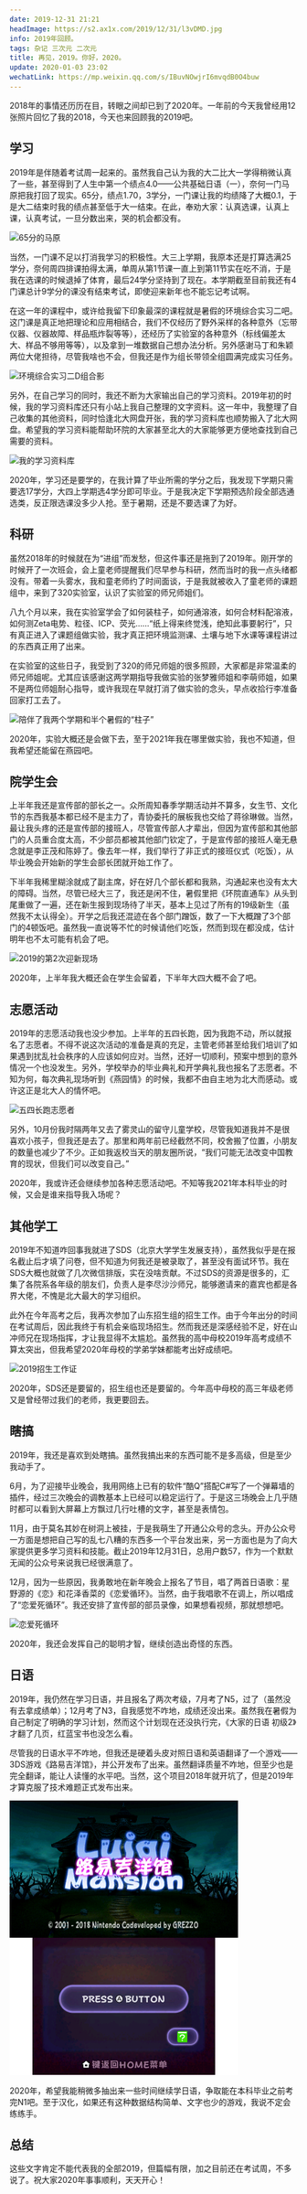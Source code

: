 ```yaml
---
date: 2019-12-31 21:21
headImage: https://s2.ax1x.com/2019/12/31/l3vDMD.jpg
info: 2019年回顾。
tags: 杂记 三次元 二次元
title: 再见，2019。你好，2020。
update: 2020-01-03 23:02
wechatLink: https://mp.weixin.qq.com/s/IBuvNOwjrI6mvqdB0O4buw
---
```

2018年的事情还历历在目，转眼之间却已到了2020年。一年前的今天我曾经用12张照片回忆了我的2018，今天也来回顾我的2019吧。

## 学习
2019年是伴随着考试周一起来的。虽然我自己认为我的大二比大一学得稍微认真了一些，甚至得到了人生中第一个绩点4.0——公共基础日语（一），奈何一门马原把我打回了现实。65分，绩点1.70，3学分，一门课让我的均绩降了大概0.1，于是大二结束时我的绩点甚至低于大一结束。在此，奉劝大家：认真选课，认真上课，认真考试，一旦分数出来，哭的机会都没有。

![65分的马原](https://s2.ax1x.com/2019/12/31/l3IJQ1.png)

当然，一门课不足以打消我学习的积极性。大三上学期，我原本还是打算选满25学分，奈何周四排课拍得太满，单周从第1节课一直上到第11节实在吃不消，于是我在选课的时候退掉了体育，最后24学分坚持到了现在。本学期截至目前我还有4门课总计9学分的课没有结束考试，即使迎来新年也不能忘记考试啊。

在这一年的课程中，或许给我留下印象最深的课程就是暑假的环境综合实习二吧。这门课是真正地把理论和应用相结合，我们不仅经历了野外采样的各种意外（忘带仪器、仪器故障、样品瓶炸裂等等），还经历了实验室的各种意外（标线偏差太大、样品不够用等等），以及拿到一堆数据自己想办法分析。另外感谢马丁和朱颖两位大佬担待，尽管我啥也不会，但我还是作为组长带领全组圆满完成实习任务。

![环境综合实习二D组合影](https://s2.ax1x.com/2019/12/31/l3vDMD.jpg)

另外，在自己学习的同时，我还不断为大家输出自己的学习资料。2019年初的时候，我的学习资料库还只有小站上我自己整理的文字资料。这一年中，我整理了自己收集的其他资料，同时恰逢北大网盘开张，我的学习资料库也顺势搬入了北大网盘。希望我的学习资料能帮助环院的大家甚至北大的大家能够更方便地查找到自己需要的资料。

![我的学习资料库](https://s2.ax1x.com/2019/12/31/l3oEkD.png)

2020年，学习还是要学的，在我计算了毕业所需的学分之后，我发现下学期只需要选17学分，大四上学期选4学分即可毕业。于是我决定下学期预选阶段全部选通选类，反正限选课没多少人抢。至于暑期，还是不要选课了为好。

## 科研

虽然2018年的时候就在为“进组”而发愁，但这件事还是拖到了2019年。刚开学的时候开了一次班会，会上童老师提醒我们尽早参与科研，然而当时的我一点头绪都没有。带着一头雾水，我和童老师约了时间面谈，于是我就被收入了童老师的课题组中，来到了320实验室，认识了实验室的师兄师姐们。

八九个月以来，我在实验室学会了如何装柱子，如何通溶液，如何合材料配溶液，如何测Zeta电势、粒径、ICP、荧光……“纸上得来终觉浅，绝知此事要躬行”，只有真正进入了课题组做实验，我才真正把环境监测课、土壤与地下水课等课程讲过的东西真正用了出来。

在实验室的这些日子，我受到了320的师兄师姐的很多照顾，大家都是非常温柔的师兄师姐呢。尤其应该感谢这两学期指导我做实验的张梦雅师姐和李萌师姐，如果不是两位师姐耐心指导，或许我现在早就打消了做实验的念头，早点收拾行李准备回家打工去了。

![陪伴了我两个学期和半个暑假的“柱子”](https://s2.ax1x.com/2019/12/31/l37sSJ.jpg)

2020年，实验大概还是会做下去，至于2021年我在哪里做实验，我也不知道，但我希望还能留在燕园吧。

## 院学生会

上半年我还是宣传部的部长之一。众所周知春季学期活动并不算多，女生节、文化节的东西我基本都已经不是主力了，青协委托的展板我也交给了蒋徐琳做。当然，最让我头疼的还是宣传部的接班人，尽管宣传部人才辈出，但因为宣传部和其他部门的人员重合度太高，不少部员都被其他部门钦定了，于是宣传部的接班人毫无悬念就是李正茂和陈婷了。像去年一样，我们举行了非正式的接班仪式（吃饭），从毕业晚会开始新的学生会部长团就开始工作了。

下半年我稀里糊涂就成了副主席，好在好几个部长都和我熟，沟通起来也没有太大的障碍。当然，尽管已经大三了，我还是闲不住，暑假里把《环院直通车》从头到尾重做了一遍，还在新生报到现场待了半天，基本上见过了所有的19级新生（虽然我不太认得全）。开学之后我还混迹在各个部门蹭饭，数了一下大概蹭了3个部门的4顿饭吧。虽然我一直说等不忙的时候请他们吃饭，然而到现在都没成，估计明年也不太可能有机会了吧。

![2019的第2次迎新现场](https://s2.ax1x.com/2019/12/31/l3Ly4K.jpg)

2020年，上半年我大概还会在学生会留着，下半年大四大概不会了吧。

## 志愿活动
2019年的志愿活动我也没少参加。上半年的五四长跑，因为我跑不动，所以就报名了志愿者。不得不说这次活动的准备是真的充足，主管老师甚至给我们培训了如果遇到扰乱社会秩序的人应该如何应对。当然，还好一切顺利，预案中想到的意外情况一个也没发生。另外，学校举办的毕业典礼和开学典礼我也报名了志愿者。不知为何，每次典礼现场听到《燕园情》的时候，我都不由自主地为北大而感动。或许这正是北大人的情怀吧。

![五四长跑志愿者](https://s2.ax1x.com/2019/12/31/l3zT5n.jpg)

另外，10月份我时隔两年又去了雾灵山的留守儿童学校，尽管我知道我并不是很喜欢小孩子，但我还是去了。那里和两年前已经截然不同，校舍搬了位置，小朋友的数量也减少了不少。正如我返校当天的朋友圈所说，“我们可能无法改变中国教育的现状，但我们可以改变自己。”

2020年，我或许还会继续参加各种志愿活动吧。不知等我2021年本科毕业的时候，又会是谁来指导我入场呢？

## 其他学工
2019年不知道咋回事我就进了SDS（北京大学学生发展支持），虽然我似乎是在报名截止后才填了问卷，但不知道为何我还是被录取了，甚至没有面试环节。我在SDS大概也就做了几次微信排版，实在没啥贡献。不过SDS的资源是很多的，汇集了各院系各年级的朋友们，负责人是李尽沙沙师兄，能够邀请来的嘉宾也都是各界大佬，不愧是北大最大的学习组织。

此外在今年高考之后，我再次参加了山东招生组的招生工作。由于今年出分的时间在考试周后，因此我终于有机会亲临现场招生。然而我还是深感经验不足，好在山冲师兄在现场指挥，才让我显得不太尴尬。虽然我的高中母校2019年高考成绩不算太突出，但我希望2020年母校的学弟学妹都能考出好成绩吧。

![2019招生工作证](https://s2.ax1x.com/2019/12/31/l3vlxU.jpg)

2020年，SDS还是要留的，招生组也还是要留的。今年高中母校的高三年级老师又是曾经带过我们的老师，我更要回去。

## 瞎搞
2019年，我还是喜欢到处瞎搞。虽然我搞出来的东西可能不是多高级，但是至少我动手了。

6月，为了迎接毕业晚会，我用网络上已有的软件“酷Q”搭配C#写了一个弹幕墙的插件，经过三次晚会的调教基本上已经可以稳定运行了。于是这三场晚会上几乎随时都可以看到大屏幕上方飘过几行吐槽的文字，甚至是表情包。

11月，由于莫名其妙在树洞上被挂，于是我萌生了开通公众号的念头。开办公众号一方面是想把自己写的乱七八糟的东西多一个平台发出来，另一方面也是为了向大家提供更多学习资料和技能。截止2019年12月31日，总用户数57，作为一个默默无闻的公众号来说我已经很满意了。

12月，因为一些原因，我勇敢地在新年晚会上报名了节目，唱了两首日语歌：星野源的《恋》和花泽香菜的《恋爱循环》。当然，由于我唱歌不在调上，所以唱成了“恋爱死循环”。我还安排了宣传部的部员录像，如果想看视频，那就想想吧。

![恋爱死循环](https://s2.ax1x.com/2019/12/31/l899c6.jpg)

2020年，我还会发挥自己的聪明才智，继续创造出奇怪的东西。

## 日语
2019年，我仍然在学习日语，并且报名了两次考级，7月考了N5，过了（虽然没有去拿成绩单）；12月考了N3，自我感觉不咋地，成绩还没出来。虽然我在暑假为自己制定了明确的学习计划，然而这个计划现在还没执行完，《大家的日语 初级2》才翻了几页，红蓝宝书也没怎么看。

尽管我的日语水平不咋地，但我还是硬着头皮对照日语和英语翻译了一个游戏——3DS游戏《路易吉洋馆》，并公开发布了出来。虽然翻译质量不咋地，但至少也是完全翻译，能让人读懂的水平吧。当然，这个项目2018年就开坑了，但是2019年才算克服了技术难题正式发布出来。

![《路易吉洋馆》汉化界面](https://raw.githubusercontent.com/Xzonn/LuigiMansion/master/images/01.png)

2020年，希望我能稍微多抽出来一些时间继续学日语，争取能在本科毕业之前考完N1吧。至于汉化，如果还有这种数据结构简单、文字也少的游戏，我说不定会练练手。

## 总结

这些文字肯定不能代表我的全部2019，但篇幅有限，加之目前还在考试周，不多说了。祝大家2020年事事顺利，天天开心！